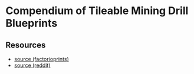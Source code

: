 # Compendium of Tileable Mining Drill Blueprints

## Resources

- [source (factorioprints)](https://factorioprints.com/view/-MFZBYU1KbCFxdypbKmX_)
- [source (reddit)](https://www.reddit.com/r/factorio/comments/ig96gm/big_book_of_mining_blueprints/_)